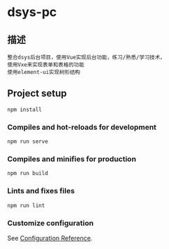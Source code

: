 # dsys-pc

## 描述
```
整合dsys后台项目，使用Vue实现后台功能，练习/熟悉/学习技术，
使用Vxe来实现表单和表格的功能
使用element-ui实现树形结构
```
## Project setup
```
npm install
```

### Compiles and hot-reloads for development
```
npm run serve
```

### Compiles and minifies for production
```
npm run build
```

### Lints and fixes files
```
npm run lint
```

### Customize configuration
See [Configuration Reference](https://cli.vuejs.org/config/).

